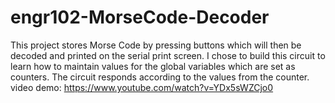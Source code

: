 # engr102-MorseCode-Decoder
This project stores Morse Code by pressing buttons which will then be decoded and printed on the serial print screen. I chose to build this circuit to learn how to maintain values for the global variables which are set as counters. The circuit responds according to the values from the counter.
<br>
video demo: https://www.youtube.com/watch?v=YDx5sWZCjo0
